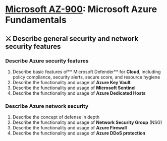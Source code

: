 # [Microsoft AZ-900](az-900-index.md): Microsoft Azure Fundamentals

## ⚔️ Describe general security and network security features

### Describe Azure security features
1. Describe basic features of** Microsoft Defender** for **Cloud**, including policy compliance, security alerts, secure score, and resource hygiene
2. Describe the functionality and usage of **Azure Key Vault**
3. Describe the functionality and usage of **Microsoft Sentinel**
4. Describe the functionality and usage of **Azure Dedicated Hosts**

### Describe Azure network security
1. Describe the concept of defense in depth
2. Describe the functionality and usage of **Network Security Group** (NSG)
3. Describe the functionality and usage of **Azure Firewall**
4. Describe the functionality and usage of **Azure DDoS protection**

